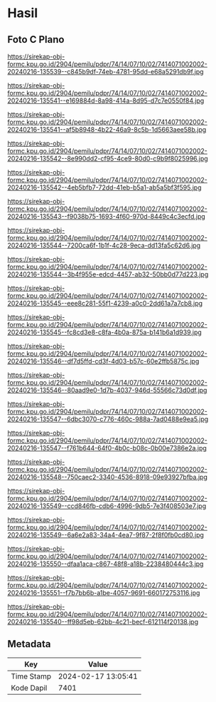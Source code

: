 # Hasil

## Foto C Plano

https://sirekap-obj-formc.kpu.go.id/2904/pemilu/pdpr/74/14/07/10/02/7414071002002-20240216-135539--c845b9df-74eb-4781-95dd-e68a5291db9f.jpg

https://sirekap-obj-formc.kpu.go.id/2904/pemilu/pdpr/74/14/07/10/02/7414071002002-20240216-135541--e169884d-8a98-414a-8d95-d7c7e0550f84.jpg

https://sirekap-obj-formc.kpu.go.id/2904/pemilu/pdpr/74/14/07/10/02/7414071002002-20240216-135541--af5b8948-4b22-46a9-8c5b-1d5663aee58b.jpg

https://sirekap-obj-formc.kpu.go.id/2904/pemilu/pdpr/74/14/07/10/02/7414071002002-20240216-135542--8e990dd2-cf95-4ce9-80d0-c9b9f8025996.jpg

https://sirekap-obj-formc.kpu.go.id/2904/pemilu/pdpr/74/14/07/10/02/7414071002002-20240216-135542--4eb5bfb7-72dd-41eb-b5a1-ab5a5bf3f595.jpg

https://sirekap-obj-formc.kpu.go.id/2904/pemilu/pdpr/74/14/07/10/02/7414071002002-20240216-135543--f9038b75-1693-4f60-970d-8449c4c3ecfd.jpg

https://sirekap-obj-formc.kpu.go.id/2904/pemilu/pdpr/74/14/07/10/02/7414071002002-20240216-135544--7200ca6f-1b1f-4c28-9eca-dd13fa5c62d6.jpg

https://sirekap-obj-formc.kpu.go.id/2904/pemilu/pdpr/74/14/07/10/02/7414071002002-20240216-135544--3b4f955e-edcd-4457-ab32-50bb0d77d223.jpg

https://sirekap-obj-formc.kpu.go.id/2904/pemilu/pdpr/74/14/07/10/02/7414071002002-20240216-135545--eee8c281-55f1-4239-a0c0-2dd61a7a7cb8.jpg

https://sirekap-obj-formc.kpu.go.id/2904/pemilu/pdpr/74/14/07/10/02/7414071002002-20240216-135545--fc8cd3e8-c8fa-4b0a-875a-b141b6a1d939.jpg

https://sirekap-obj-formc.kpu.go.id/2904/pemilu/pdpr/74/14/07/10/02/7414071002002-20240216-135546--df7d5ffd-cd3f-4d03-b57c-60e2ffb5875c.jpg

https://sirekap-obj-formc.kpu.go.id/2904/pemilu/pdpr/74/14/07/10/02/7414071002002-20240216-135546--80aad9e0-1d7b-4037-946d-55566c73d0df.jpg

https://sirekap-obj-formc.kpu.go.id/2904/pemilu/pdpr/74/14/07/10/02/7414071002002-20240216-135547--6dbc3070-c776-460c-988a-7ad0488e9ea5.jpg

https://sirekap-obj-formc.kpu.go.id/2904/pemilu/pdpr/74/14/07/10/02/7414071002002-20240216-135547--f761b644-64f0-4b0c-b08c-0b00e7386e2a.jpg

https://sirekap-obj-formc.kpu.go.id/2904/pemilu/pdpr/74/14/07/10/02/7414071002002-20240216-135548--750caec2-3340-4536-8918-09e93927bfba.jpg

https://sirekap-obj-formc.kpu.go.id/2904/pemilu/pdpr/74/14/07/10/02/7414071002002-20240216-135549--ccd846fb-cdb6-4996-9db5-7e3f408503e7.jpg

https://sirekap-obj-formc.kpu.go.id/2904/pemilu/pdpr/74/14/07/10/02/7414071002002-20240216-135549--6a6e2a83-34a4-4ea7-9f87-2f8f0fb0cd80.jpg

https://sirekap-obj-formc.kpu.go.id/2904/pemilu/pdpr/74/14/07/10/02/7414071002002-20240216-135550--dfaa1aca-c867-48f8-a18b-2238480444c3.jpg

https://sirekap-obj-formc.kpu.go.id/2904/pemilu/pdpr/74/14/07/10/02/7414071002002-20240216-135551--f7b7bb6b-a1be-4057-9691-660172753116.jpg

https://sirekap-obj-formc.kpu.go.id/2904/pemilu/pdpr/74/14/07/10/02/7414071002002-20240216-135540--ff98d5eb-62bb-4c21-becf-612114f20138.jpg


## Metadata

| Key        | Value               |
| ---------- | ------------------- |
| Time Stamp | 2024-02-17 13:05:41 |
| Kode Dapil | 7401                |




